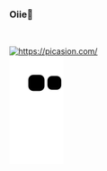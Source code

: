 ### Oiie🔮

<!--
**dearlaro/dearlaro** is a ✨ _special_ ✨ repository because its `README.md` (this file) appears on your GitHub profile.

Here are some ideas to get you started:

- 🔭 I’m currently working on ...
- 🌱 I’m currently learning ...
- 👯 I’m looking to collaborate on ...
- 🤔 I’m looking for help with ...
- 💬 Ask me about ...
- 📫 How to reach me: ...
- 😄 Pronouns: ...
- ⚡ Fun fact: ...
-->

<div style="display: inline_block"><br>
  
  <a href="https://picasion.com/"><img src="https://i.picasion.com/pic92/0a1917cad8db0147ea1a06bf051c555a.gif" width="400" height="400" border="0" alt="https://picasion.com/" /></a><br />
  ![Snake animation](https://github.com/rafaballerini/rafaballerini/blob/output/github-contribution-grid-snake.svg)

</div>
